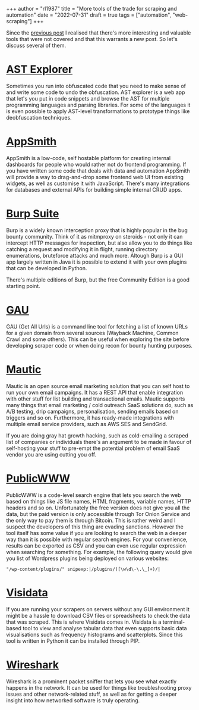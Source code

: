 +++
author = "rl1987"
title = "More tools of the trade for scraping and automation"
date = "2022-07-31"
draft = true
tags = ["automation", "web-scraping"]
+++

Since the [previous post](/post/tools-of-the-trade-for-scraping-and-automation)
I realised that there's more interesting and valuable tools that were not covered
and that this warrants a new post. So let's discuss several of them.

[AST Explorer](https://astexplorer.net/)
========================================

Sometimes you run into obfuscated code that you need to make sense of and write
some code to undo the obfuscation. AST explorer is a web app that let's you put
in code snippets and browse the AST for multiple programming languages and
parsing libraries. For some of the languages it is even possible to apply
AST-level transformations to prototype things like deobfuscation techniques.

[AppSmith](https://www.appsmith.com/)
=====================================

AppSmith is a low-code, self hostable platform for creating internal dashboards
for people who would rather not do frontend programming. If you have written
some code that deals with data and automation AppSmith will provide a way to
drag-and-drop some frontend web UI from existing widgets, as well as customise
it with JavaScript. There's many integrations for databases and external APIs
for building simple internal CRUD apps.

[Burp Suite](https://portswigger.net/burp)
==========================================

Burp is a widely known interception proxy that is highly popular in the
bug bounty community. Think of it as mitmproxy on steroids - not only it can
intercept HTTP messages for inspection, but also allow you to do things like
catching a request and modifying it in flight, running directory enumerations,
bruteforce attacks and much more. Altough Burp is a GUI app largely written in
Java it is possible to extend it with your own plugins that can be developed
in Python.

There's multiple editions of Burp, but the free Community Edition is a good
starting point.

[GAU](https://github.com/lc/gau)
================================

GAU (Get All Urls) is a command line tool for fetching a list of known URLs
for a given domain from several sources (Wayback Machine, Common Crawl and some 
others). This can be useful when exploring the site before developing scraper code
or when doing recon for bounty hunting purposes.

[Mautic](https://www.mautic.org/)
=================================

Mautic is an open source email marketing solution that you can self host to
run your own email campaigns. It has a REST API that enable integration
with other stuff for list building and transactional emails. Mautic supports 
many things that email marketing / cold outreach SaaS solutions do, such as
A/B testing, drip campaigns, personalisation, sending emails based on triggers
and so on. Furthermore, it has ready-made integrations with multiple email
service providers, such as AWS SES and SendGrid.

If you are doing gray hat growth hacking, such as cold-emailing a scraped list
of companies or individuals there's an argument to be made in favour of self-hosting
your stuff to pre-empt the potential problem of email SaaS vendor you are using
cutting you off.

[PublicWWW](https://publicwww.com/)
===================================

PublicWWW is a code-level search engine that lets you search the web based
on things like JS file names, HTML fragments, variable names, HTTP headers 
and so on. Unfortunately the free version does not give you all the
data, but the paid version is only accessible through Tor Onion Service and the
only way to pay them is through Bitcoin. This is rather weird and I suspect
the developers of this thing are evading sanctions. However the tool itself
has some value if you are looking to search the web in a deeper way than it
is possible with regular search engines. For your convenience, results
can be exported as CSV and you can even use regular expression when searching
for something. For example, the following query would give you list of Wordpress
plugins being deployed on various websites:

```
"/wp-content/plugins/" snipexp:|/plugins/([\w\d\-\.\_]+)/|
```

[Visidata](https://www.visidata.org/)
=====================================

If you are running your scrapers on servers without any GUI environment it might
be a hassle to download CSV files or spreadsheets to check the data that
was scraped. This is where Visidata comes in. Visidata is a terminal-based
tool to view and analyse tabular data that even supports basic data visualisations
such as frequency histograms and scatterplots. Since this tool is written in
Python it can be installed through PIP.

[Wireshark](https://www.wireshark.org/)
=======================================

Wireshark is a prominent packet sniffer that lets you see what exactly happens
in the network. It can be used for things like troubleshooting proxy issues
and other network-related stuff, as well as for getting a deeper insight into
how networked software is truly operating.


